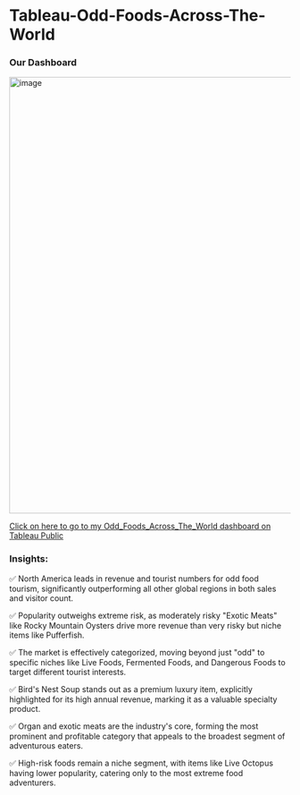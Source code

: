 # Tableau-Odd-Foods-Across-The-World

### Our Dashboard 

<img width="1372" height="781" alt="image" src="https://github.com/user-attachments/assets/6040521a-ca31-4125-89bd-e8ffa3e4d5e8" />

[Click on here to go to my Odd_Foods_Across_The_World dashboard on Tableau Public](https://public.tableau.com/views/Dashboard2OddFoods/OddFoodsAcrossTheWorld)


### Insights: 

✅ North America leads in revenue and tourist numbers for odd food tourism, significantly outperforming all other global regions in both sales and visitor count.

✅ Popularity outweighs extreme risk, as moderately risky "Exotic Meats" like Rocky Mountain Oysters drive more revenue than very risky but niche items like Pufferfish.

✅ The market is effectively categorized, moving beyond just "odd" to specific niches like Live Foods, Fermented Foods, and Dangerous Foods to target different tourist interests.

✅ Bird's Nest Soup stands out as a premium luxury item, explicitly highlighted for its high annual revenue, marking it as a valuable specialty product.

✅ Organ and exotic meats are the industry's core, forming the most prominent and profitable category that appeals to the broadest segment of adventurous eaters.

✅ High-risk foods remain a niche segment, with items like Live Octopus having lower popularity, catering only to the most extreme food adventurers.
